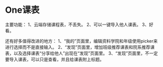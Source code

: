 # One课表
主要功能：
1、云端存储课程表，不丢失。
2、可以一键导入他人课表。
3、好看。

还有好多值得改进的地方：
1、“我的”页面里，编辑资料学院和年级使用picker来进行选择而不是直接输入。
2、“发现”页面里，增加班级推荐课表和院系推荐课表，以及选择课表“分享给他人”出现在“发现”页面里。
3、“发现”页面里，不一定要导入课表，可以只是查看，并且给课表附上标题。